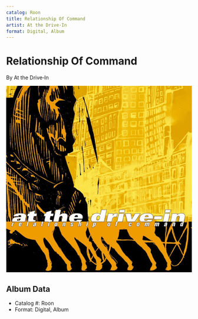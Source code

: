 ```yaml
---
catalog: Roon
title: Relationship Of Command
artist: At the Drive‐In
format: Digital, Album
---
```


# Relationship Of Command

By At the Drive‐In

![](../../assets/albumcovers/At_the_Drive‐In-Relationship_Of_Command.png)

## Album Data

- Catalog #: Roon
- Format: Digital, Album

